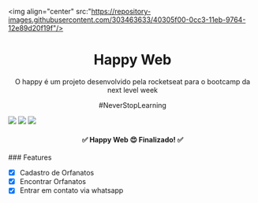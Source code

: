 <img align="center" src:"https://repository-images.githubusercontent.com/303463633/40305f00-0cc3-11eb-9764-12e89d20f19f"/>
<h1 align="center">Happy Web</h1>
<p align="center">O happy é um projeto desenvolvido pela rocketseat para o bootcamp da next level week</p>
<p align="center">#NeverStopLearning</p>
<img src="https://img.shields.io/badge/Licence-MIT-blue"/> <img src="https://img.shields.io/badge/Version-1.0.0-blue"/> <img src="https://img.shields.io/badge/NPM-6.14.18-blue"/>
<h4 align="center"> 
	✅  Happy Web 😍 Finalizado!  ✅
</h4>
### Features

- [x] Cadastro de Orfanatos
- [x] Encontrar Orfanatos
- [x] Entrar em contato via whatsapp
